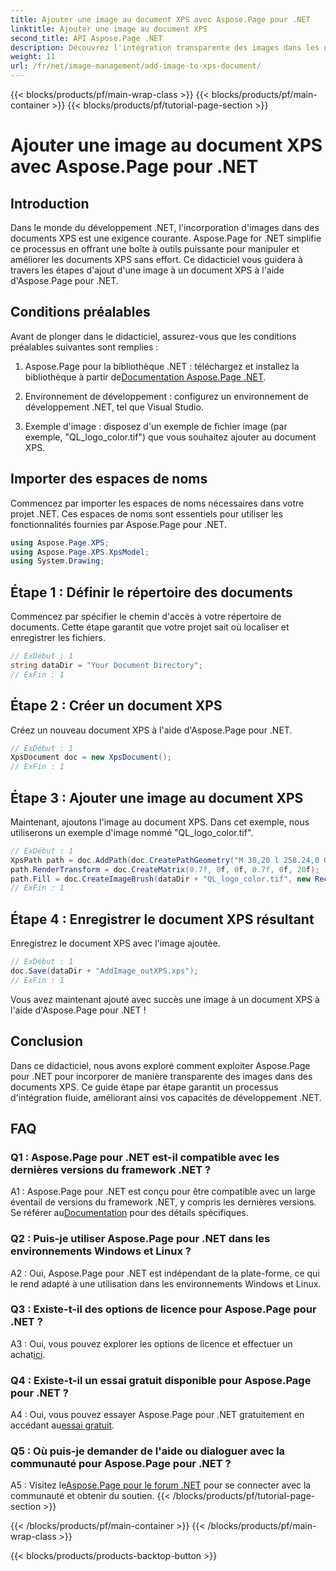 ```yaml
---
title: Ajouter une image au document XPS avec Aspose.Page pour .NET
linktitle: Ajouter une image au document XPS
second_title: API Aspose.Page .NET
description: Découvrez l'intégration transparente des images dans les documents XPS avec Aspose.Page pour .NET. Suivez notre guide étape par étape pour une expérience de développement fluide.
weight: 11
url: /fr/net/image-management/add-image-to-xps-document/
---
```


{{< blocks/products/pf/main-wrap-class >}}
{{< blocks/products/pf/main-container >}}
{{< blocks/products/pf/tutorial-page-section >}}

# Ajouter une image au document XPS avec Aspose.Page pour .NET

## Introduction

Dans le monde du développement .NET, l'incorporation d'images dans des documents XPS est une exigence courante. Aspose.Page for .NET simplifie ce processus en offrant une boîte à outils puissante pour manipuler et améliorer les documents XPS sans effort. Ce didacticiel vous guidera à travers les étapes d'ajout d'une image à un document XPS à l'aide d'Aspose.Page pour .NET.

## Conditions préalables

Avant de plonger dans le didacticiel, assurez-vous que les conditions préalables suivantes sont remplies :

1.  Aspose.Page pour la bibliothèque .NET : téléchargez et installez la bibliothèque à partir de[Documentation Aspose.Page .NET](https://reference.aspose.com/page/net/).

2. Environnement de développement : configurez un environnement de développement .NET, tel que Visual Studio.

3. Exemple d'image : disposez d'un exemple de fichier image (par exemple, "QL_logo_color.tif") que vous souhaitez ajouter au document XPS.

## Importer des espaces de noms

Commencez par importer les espaces de noms nécessaires dans votre projet .NET. Ces espaces de noms sont essentiels pour utiliser les fonctionnalités fournies par Aspose.Page pour .NET.

```csharp
using Aspose.Page.XPS;
using Aspose.Page.XPS.XpsModel;
using System.Drawing;
```

## Étape 1 : Définir le répertoire des documents

Commencez par spécifier le chemin d'accès à votre répertoire de documents. Cette étape garantit que votre projet sait où localiser et enregistrer les fichiers.

```csharp
// ExDébut : 1
string dataDir = "Your Document Directory";
// ExFin : 1
```

## Étape 2 : Créer un document XPS

Créez un nouveau document XPS à l'aide d'Aspose.Page pour .NET.

```csharp
// ExDébut : 1
XpsDocument doc = new XpsDocument();
// ExFin : 1
```

## Étape 3 : Ajouter une image au document XPS

Maintenant, ajoutons l'image au document XPS. Dans cet exemple, nous utiliserons un exemple d'image nommé "QL_logo_color.tif".

```csharp
// ExDébut : 1
XpsPath path = doc.AddPath(doc.CreatePathGeometry("M 30,20 l 258.24,0 0,56.64 -258.24,0 Z"));
path.RenderTransform = doc.CreateMatrix(0.7f, 0f, 0f, 0.7f, 0f, 20f);
path.Fill = doc.CreateImageBrush(dataDir + "QL_logo_color.tif", new RectangleF(0f, 0f, 258.24f, 56.64f), new RectangleF(50f, 20f, 193.68f, 42.48f));
// ExFin : 1
```

## Étape 4 : Enregistrer le document XPS résultant

Enregistrez le document XPS avec l'image ajoutée.

```csharp
// ExDébut : 1
doc.Save(dataDir + "AddImage_outXPS.xps");
// ExFin : 1
```

Vous avez maintenant ajouté avec succès une image à un document XPS à l'aide d'Aspose.Page pour .NET !

## Conclusion

Dans ce didacticiel, nous avons exploré comment exploiter Aspose.Page pour .NET pour incorporer de manière transparente des images dans des documents XPS. Ce guide étape par étape garantit un processus d'intégration fluide, améliorant ainsi vos capacités de développement .NET.

## FAQ

### Q1 : Aspose.Page pour .NET est-il compatible avec les dernières versions du framework .NET ?

 A1 : Aspose.Page pour .NET est conçu pour être compatible avec un large éventail de versions du framework .NET, y compris les dernières versions. Se référer au[Documentation](https://reference.aspose.com/page/net/) pour des détails spécifiques.

### Q2 : Puis-je utiliser Aspose.Page pour .NET dans les environnements Windows et Linux ?

A2 : Oui, Aspose.Page pour .NET est indépendant de la plate-forme, ce qui le rend adapté à une utilisation dans les environnements Windows et Linux.

### Q3 : Existe-t-il des options de licence pour Aspose.Page pour .NET ?

 A3 : Oui, vous pouvez explorer les options de licence et effectuer un achat[ici](https://purchase.aspose.com/buy).

### Q4 : Existe-t-il un essai gratuit disponible pour Aspose.Page pour .NET ?

 A4 : Oui, vous pouvez essayer Aspose.Page pour .NET gratuitement en accédant au[essai gratuit](https://releases.aspose.com/).

### Q5 : Où puis-je demander de l'aide ou dialoguer avec la communauté pour Aspose.Page pour .NET ?

 A5 : Visitez le[Aspose.Page pour le forum .NET](https://forum.aspose.com/c/page/39) pour se connecter avec la communauté et obtenir du soutien.
{{< /blocks/products/pf/tutorial-page-section >}}

{{< /blocks/products/pf/main-container >}}
{{< /blocks/products/pf/main-wrap-class >}}

{{< blocks/products/products-backtop-button >}}
